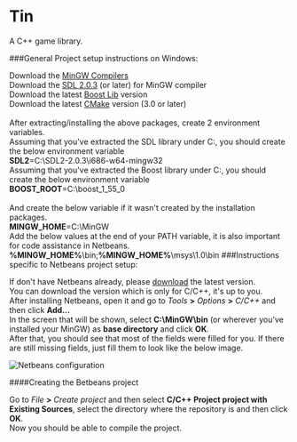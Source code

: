 Tin
===

A C++ game library.

###General Project setup instructions on Windows:

Download the [MinGW Compilers](http://sourceforge.net/projects/mingw/files/)<br/>
Download the [SDL 2.0.3](https://www.libsdl.org/download-2.0.php) (or later) for MinGW compiler<br/>
Download the latest [Boost Lib](http://sourceforge.net/projects/boost/files/boost-binaries/) version<br/>
Download the latest [CMake](http://www.cmake.org/cmake/resources/software.html) version (3.0 or later)<br/><br/>
After extracting/installing the above packages, create 2 environment variables.<br/>
Assuming that you've extracted the SDL library under C:\, you should create the below environment variable<br/>
**SDL2**=C:\SDL2-2.0.3\i686-w64-mingw32<br/>
Assuming that you've extracted the Boost library under C:\, you should create the below environment variable<br/>
**BOOST_ROOT**=C:\boost_1_55_0<br/><br/>
And create the below variable if it wasn't created by the installation packages.<br/>
**MINGW_HOME**=C:\MinGW<br/>
Add the below values at the end of your PATH variable, it is also important for code assistance in Netbeans.<br/>
**%MINGW_HOME%**\bin;**%MINGW_HOME%**\msys\1.0\bin
###Instructions specific to Netbeans project setup:

If don't have Netbeans already, please [download](https://netbeans.org/downloads/) the latest version.<br/>
You can download the version which is only for C/C++, it's up to you.<br/>
After installing Netbeans, open it and go to *Tools* **>** *Options* **>** *C/C++* and then click **Add...**<br/>
In the screen that will be shown, select **C:\MinGW\bin** (or wherever you've installed your MinGW) as **base directory** and click **OK**.<br/>
After that, you should see that most of the fields were filled for you. If there are still missing fields, just fill them to look like the below image.

![Netbeans configuration](https://raw.githubusercontent.com/TinTeam/Tin/feature/project_structure/docs/readme/netbeans_config.png)

####Creating the Betbeans project

Go to *File* **>** *Create project* and then select **C/C++ Project project with Existing Sources**, select the directory where the repository is and then click **OK**.<br/>
Now you should be able to compile the project.
